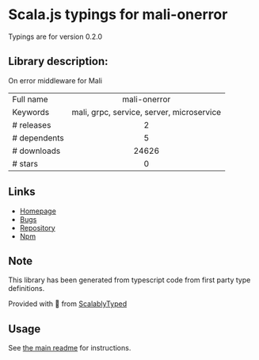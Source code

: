 
# Scala.js typings for mali-onerror

Typings are for version 0.2.0

## Library description:
On error middleware for Mali

|                    |                 |
| ------------------ | :-------------: |
| Full name          | mali-onerror |
| Keywords           | mali, grpc, service, server, microservice |
| # releases         | 2 |
| # dependents       | 5 |
| # downloads        | 24626 |
| # stars            | 0 |

## Links
- [Homepage](https://github.com/malijs/onerror)
- [Bugs](https://github.com/malijs/onerror/issues)
- [Repository](https://github.com/malijs/onerror)
- [Npm](https://www.npmjs.com/package/mali-onerror)
    


## Note
This library has been generated from typescript code from first party type definitions.

Provided with :purple_heart: from [ScalablyTyped](https://github.com/oyvindberg/ScalablyTyped)

## Usage
See [the main readme](../../readme.md) for instructions.


